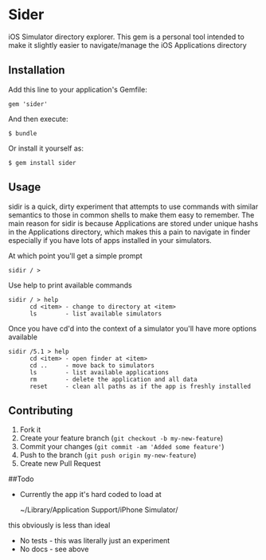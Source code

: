 # Sider

iOS Simulator directory explorer. This gem is a personal tool intended to make it slightly easier to navigate/manage the iOS Applications directory

## Installation

Add this line to your application's Gemfile:

    gem 'sider'

And then execute:

    $ bundle

Or install it yourself as:

    $ gem install sider

## Usage

sidir is a quick, dirty experiment that attempts to use commands with similar semantics to those in common shells to make them easy to remember. The main reason for sidir is because Applications are stored under unique hashs in the Applications directory, which makes this a pain to navigate in finder especially if you have lots of apps installed in your simulators.
    
At which point you'll get a simple prompt

    sidir / >
    
Use help to print available commands

    sidir / > help
          cd <item> - change to directory at <item>
          ls        - list available simulators
          
Once you have cd'd into the context of a simulator you'll have more options available

    sidir /5.1 > help
          cd <item> - open finder at <item>
          cd ..     - move back to simulators
          ls        - list available applications
          rm        - delete the application and all data 
          reset     - clean all paths as if the app is freshly installed

## Contributing

1. Fork it
2. Create your feature branch (`git checkout -b my-new-feature`)
3. Commit your changes (`git commit -am 'Added some feature'`)
4. Push to the branch (`git push origin my-new-feature`)
5. Create new Pull Request

##Todo

- Currently the app it's hard coded to load at 

    ~/Library/Application Support/iPhone Simulator/
    
this obviously is less than ideal

- No tests - this was literally just an experiment
- No docs - see above
